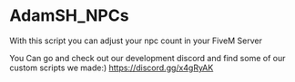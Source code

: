 # AdamSH_NPCs
With this script you can adjust your npc count  in your FiveM Server



You Can go and check out our development discord and find some of our custom scripts we made:)
https://discord.gg/x4gRyAK
